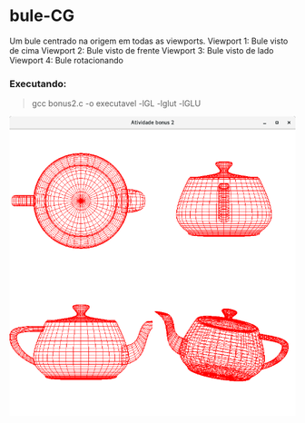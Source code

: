 # bule-CG
Um bule centrado na origem em todas as viewports.
Viewport 1: Bule visto de cima
Viewport 2: Bule visto de frente
Viewport 3: Bule visto de lado
Viewport 4: Bule rotacionando

### Executando:

> gcc bonus2.c -o executavel -lGL -lglut -lGLU 


![Exemplo de execução](example.png)

